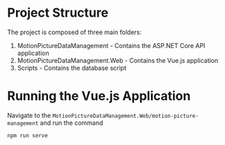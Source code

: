 # Project Structure

The project is composed of three main folders:
1. MotionPictureDataManagement - Contains the ASP.NET Core API application
2. MotionPictureDataManagement.Web - Contains the Vue.js application
3. Scripts - Contains the database script

# Running the Vue.js Application
Navigate to the `MotionPictureDataManagement.Web/motion-picture-management` and run the command

`npm run serve`